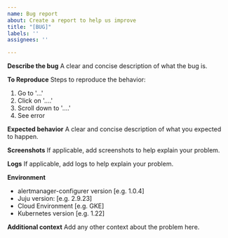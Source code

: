 ```yaml
---
name: Bug report
about: Create a report to help us improve
title: "[BUG]"
labels: ''
assignees: ''

---
```


**Describe the bug**
A clear and concise description of what the bug is.

**To Reproduce**
Steps to reproduce the behavior:
1. Go to '...'
2. Click on '....'
3. Scroll down to '....'
4. See error

**Expected behavior**
A clear and concise description of what you expected to happen.

**Screenshots**
If applicable, add screenshots to help explain your problem.

**Logs**
If applicable, add logs to help explain your problem.

**Environment**
 - alertmanager-configurer version [e.g. 1.0.4]
 - Juju version: [e.g. 2.9.23]
 - Cloud Environment [e.g. GKE]
 - Kubernetes version [e.g. 1.22]

**Additional context**
Add any other context about the problem here.
